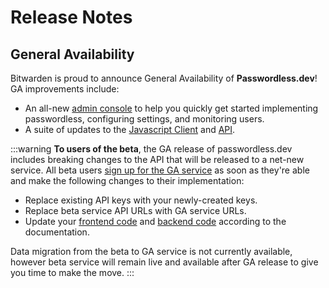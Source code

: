 # Release Notes

## General Availability

Bitwarden is proud to announce General Availability of **Passwordless.dev**! GA improvements include:

- An all-new [admin console](admin-console) to help you quickly get started implementing passwordless, configuring settings, and monitoring users.
- A suite of updates to the [Javascript Client](js-client) and [API](api).

:::warning
**To users of the beta**, the GA release of passwordless.dev includes breaking changes to the API that will be released to a net-new service. All beta users [sign up for the GA service]() as soon as they're able and make the following changes to their implementation:

- Replace existing API keys with your newly-created keys.
- Replace beta service API URLs with GA service URLs.
- Update your [frontend code](js-client) and [backend code](api) according to the documentation.

Data migration from the beta to GA service is not currently available, however beta service will remain live and available after GA release to give you time to make the move.
:::
